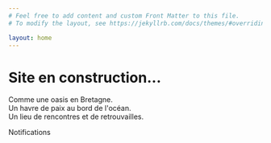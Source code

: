 ```yaml
---
# Feel free to add content and custom Front Matter to this file.
# To modify the layout, see https://jekyllrb.com/docs/themes/#overriding-theme-defaults

layout: home
---
```


# Site en construction...  
Comme une oasis en Bretagne.  
Un havre de paix au bord de l'océan.  
Un lieu de rencontres et de retrouvailles.

<span class="badge" data-badge="8">
  Notifications
</span>
